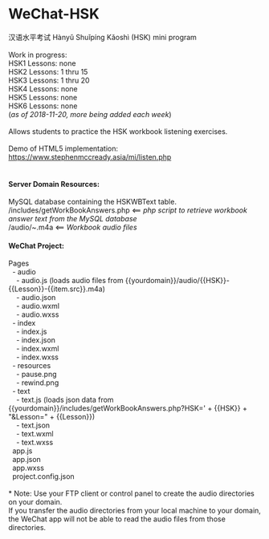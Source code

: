 # WeChat-HSK
汉语水平考试 Hànyǔ Shuǐpíng Kǎoshì (HSK) mini program<br/>
<br/>
Work in progress:<br/>
HSK1 Lessons: none<br/>
HSK2 Lessons: 1 thru 15<br/>
HSK3 Lessons: 1 thru 20<br/>
HSK4 Lessons: none<br/>
HSK5 Lessons: none<br/>
HSK6 Lessons: none<br/>
(<i>as of 2018-11-20, more being added each week</i>)<br/>
<br/>
Allows students to practice the HSK workbook listening exercises.<br/>
<br/>
Demo of HTML5 implementation: <a href="https://www.stephenmccready.asia/mi/listen.php" target="_blank">https://www.stephenmccready.asia/mi/listen.php</a><br/>
<br/>
<h4>Server Domain Resources:</h4>
MySQL database containing the HSKWBText table.<br/>
/includes/getWorkBookAnswers.php <== <i>php script to retrieve workbook answer text from the MySQL database</i><br/>
/audio/~.m4a <== <i>Workbook audio files</i><br/>
<h4>WeChat Project:</h4>
Pages<br/>
&nbsp;&nbsp;- audio<br/>
&nbsp;&nbsp;&nbsp;&nbsp;- audio.js (loads audio files from {{yourdomain}}/audio/{{HSK}}-{{Lesson}}-{{item.src}}.m4a)<br/>
&nbsp;&nbsp;&nbsp;&nbsp;- audio.json<br/>
&nbsp;&nbsp;&nbsp;&nbsp;- audio.wxml<br/>
&nbsp;&nbsp;&nbsp;&nbsp;- audio.wxss<br/>
&nbsp;&nbsp;- index<br/>
&nbsp;&nbsp;&nbsp;&nbsp;- index.js<br/>
&nbsp;&nbsp;&nbsp;&nbsp;- index.json<br/>
&nbsp;&nbsp;&nbsp;&nbsp;- index.wxml<br/>
&nbsp;&nbsp;&nbsp;&nbsp;- index.wxss<br/>
&nbsp;&nbsp;- resources<br/>
&nbsp;&nbsp;&nbsp;&nbsp;- pause.png<br/>
&nbsp;&nbsp;&nbsp;&nbsp;- rewind.png<br/>
&nbsp;&nbsp;- text<br/>
&nbsp;&nbsp;&nbsp;&nbsp;- text.js (loads json data from {{yourdomain}}/includes/getWorkBookAnswers.php?HSK=' + {{HSK}} + "&Lesson=" + {{Lesson}})<br/>
&nbsp;&nbsp;&nbsp;&nbsp;- text.json<br/>
&nbsp;&nbsp;&nbsp;&nbsp;- text.wxml<br/>
&nbsp;&nbsp;&nbsp;&nbsp;- text.wxss<br/>
&nbsp;&nbsp;app.js<br/>
&nbsp;&nbsp;app.json<br/>
&nbsp;&nbsp;app.wxss<br/>
&nbsp;&nbsp;project.config.json<br/>
<br/>
* Note: Use your FTP client or control panel to create the audio directories on your domain. <br/>
  If you transfer the audio directories from your local machine to your domain, the WeChat app will not be able to read the audio files from those directories.<br/>
